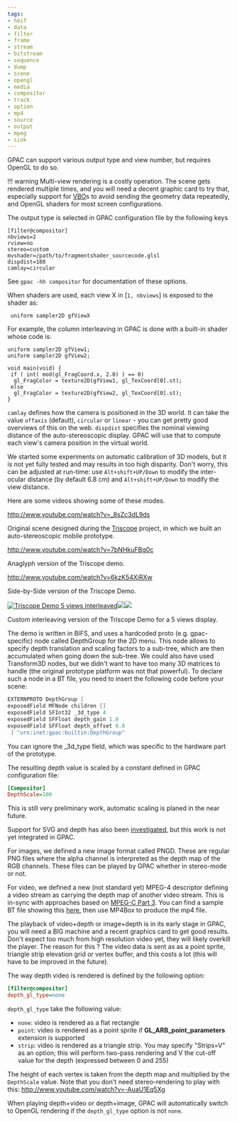 ```yaml
---
tags:
- heif
- data
- filter
- frame
- stream
- bitstream
- sequence
- dump
- scene
- opengl
- media
- compositor
- track
- option
- mp4
- source
- output
- mpeg
- sink
---
```




GPAC can support various output type and view number, but requires OpenGL to do so. 

!!! warning
    Multi-view rendering is a costly operation. The scene gets rendered multiple times, and you will need a decent graphic card to try that, especially support for [VBO](http://en.wikipedia.org/wiki/Vertex_Buffer_Object)s to avoid sending the geometry data repeatedly, and OpenGL shaders for most screen configurations. 

The output type is selected in GPAC configuration file by the following keys

```
[filter@compositor]
nbviews=2
rview=no
stereo=custom
mvshader=/path/to/fragmentshader_sourcecode.glsl
dispdist=180
camlay=circular
```

See `gpac -hh compositor` for documentation of these options.


When shaders are used, each view X in \[`1, nbviews`\] is exposed to the shader as:

```
 uniform sampler2D gfViewX
```

For example, the column interleaving in GPAC is done with a built-in shader whose code is:

```
uniform sampler2D gfView1;
uniform sampler2D gfView2;

void main(void) {
 if ( int( mod(gl_FragCoord.x, 2.0) ) == 0)
  gl_FragColor = texture2D(gfView1, gl_TexCoord[0].st);
 else
  gl_FragColor = texture2D(gfView2, gl_TexCoord[0].st);
}
```

`camlay` defines how the camera is positioned in the 3D world. It can take the value `offaxis` (default), `circular` or `linear` - you can get pretty good overviews of this on the web. `dispdist` specifies the nominal viewing distance of the auto-stereoscopic display. GPAC will use that to compute each view's camera position in the virtual world. 

We started some experiments on automatic calibration of 3D models, but it is not yet fully tested and may results in too high disparity. Don't worry, this can be adjusted at run-time: use `Alt+shift+UP/Down` to modify the inter-ocular distance (by default 6.8 cm) and `Alt+shift+UP/Down` to modify the view distance.   

Here are some videos showing some of these modes. 

http://www.youtube.com/watch?v=_8sZc3dL9ds

Original scene designed during the [Triscope](http://triscope.enst.fr) project, in which we built an auto-stereoscopic mobile prototype.

http://www.youtube.com/watch?v=7bNHkuFBg0c

Anaglyph version of the Triscope demo.

http://www.youtube.com/watch?v=6kzK54XiRXw

Side-by-Side version of the Triscope Demo.

[![Triscope Demo 5 views interleaved](https://gpac.io/files/2011/05/triscope_menu_5views1-300x166.png)](https://gpac.io/files/2011/05/triscope_menu_5views1.png)[![](http://gpac.io/files/2011/05/triscope_dino_5views-300x166.png)](http://gpac.io/files/2011/05/triscope_dino_5views.png)[![](http://gpac.io/files/2011/05/triscope_nef_5views-300x166.png)](http://gpac.io/files/2011/05/triscope_nef_5views.png)

Custom interleaving version of the Triscope Demo for a 5 views display.

The demo is written in BIFS, and uses a hardcoded proto (e.g. gpac-specific) node called DepthGroup for the 2D menu. This node allows to specify depth translation and scaling factors to a sub-tree, which are then accumulated when going down the sub-tree. We could also have used Transform3D nodes, but we didn't want to have too many 3D matrices to handle (the original prototype platform was not that powerful). To declare such a node in a BT file, you need to insert the following code before your scene:

```c
EXTERNPROTO DepthGroup [
exposedField MFNode children []
exposedField SFInt32 _3d_type 4
exposedField SFFloat depth_gain 1.0
exposedField SFFloat depth_offset 0.0
 ] "urn:inet:gpac:builtin:DepthGroup"
```

You can ignore the \_3d\_type field, which was specific to the hardware part of the prototype.

The resulting depth value is scaled by a constant defined in GPAC configuration file:

```ini
[Compositor]
DepthScale=100
```

This is still very preliminary work, automatic scaling is planed in the near future.

Support for SVG and depth has also been [investigated](http://www.svgopen.org/2010/papers/54-SVG_Extensions_for_3D_displays/), but this work is not yet integrated in GPAC.

For images, we defined a new image format called PNGD. These are regular PNG files where the alpha channel is interpreted as the depth map of the RGB channels. These files can be played by GPAC whether in stereo-mode or not. 

For video, we defined a new (not standard yet) MPEG-4 descriptor defining a video stream as carrying the depth map of another video stream. This is in-sync with approaches based on [MPEG-C Part 3](http://www.google.com/url?sa=t&source=web&cd=1&ved=0CBgQFjAA&url=http%3A%2F%2Fvca.ele.tue.nl%2Fevents%2F3Dworkshop2006%2Fpdf%2FBourge_MPEG-C_Part3_EnablingTheIntroOfVideoPlusDepthContents.pdf&rct=j&q=MPEG-C%20carriage%20of%20auxiliary%20video&ei=Rd7CTbfyNcKKhQfJ1qy7BQ&usg=AFQjCNHlhdzaAamUyts5TjHn_fElcjFfPw&cad=rja). You can find a sample BT file showing this [here,](http://perso.telecom-paristech.fr/~lefeuvre/wwwfiles/video_and_depth.bt) then use MP4Box to produce the mp4 file. 

The playback of video+depth or image+depth is in its early stage in GPAC, you will need a BIG machine and a recent graphics card to get good results. Don't expect too much from high resolution video yet, they will likely overkill the player. The reason for this ? The video data is sent as as a point sprite, triangle strip elevation grid or vertex buffer, and this costs a lot (this will have to be improved in the future). 

The way depth video is rendered is defined by the following option:

```ini
[filter@compositor]
depth_gl_type=none
```

`depth_gl_type` take the following value:

*   `none`: video is rendered as a flat rectangle
*   `point`: video is rendered as a point sprite if **GL\_ARB\_point\_parameters** extension is supported
*   `strip`: video is rendered as a triangle strip. You may specify "Strips=V" as an option; this will perform two-pass rendering and V the cut-off value for the depth (expressed between 0 and 255)

The height of each vertex is taken from the depth map and multiplied by the `DepthScale` value. Note that you don't need stereo-rendering to play with this: http://www.youtube.com/watch?v=-AuaU1Eq5Xg 

When playing depth+video or depth+image, GPAC will automatically switch to OpenGL rendering if the `depth_gl_type` option is not `none`. 
